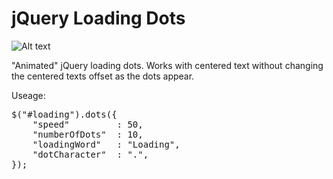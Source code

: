 # jQuery Loading Dots


![Alt text](http://i.imgur.com/CXv1R2y.gif "Loading")


"Animated" jQuery loading dots. Works with centered text without changing the centered texts offset as the dots appear.

Useage:

<pre>
$("#loading").dots({
	"speed"			: 50,
	"numberOfDots"	: 10,
	"loadingWord"	: "Loading",
	"dotCharacter"	: ".",
});
</pre>
